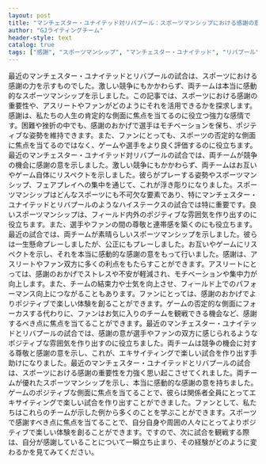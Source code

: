 ```yaml
---
layout: post
title: "マンチェスター・ユナイテッド対リバプール：スポーツマンシップにおける感謝の意味"
author: "GJライティングチーム"
header-style: text
catalog: true
tags: ["感謝", "スポーツマンシップ", "マンチェスター・ユナイテッド", "リバプール"]
---
```


最近のマンチェスター・ユナイテッドとリバプールの試合は、スポーツにおける感謝の力を示すものでした。激しい競争にもかかわらず、両チームは本当に感動的なスポーツマンシップを示しました。この記事では、スポーツにおける感謝の重要性や、アスリートやファンがどのようにそれを活用できるかを探求します。感謝は、私たちの人生の肯定的な側面に焦点を当てるのに役立つ強力な感情です。困難や挫折の中でも、感謝のおかげで選手はモチベーションを保ち、ポジティブな姿勢を維持できます。また、ファンにとっても、スポーツの否定的な側面に焦点を当てるのではなく、ゲームや選手をより良く評価するのに役立ちます。最近のマンチェスター・ユナイテッド対リバプールの試合では、両チームが競争の機会に感謝の意を示しました。激しい競争にもかかわらず、両チームはお互いやゲーム自体にリスペクトを示しました。彼らがプレーする姿勢やスポーツマンシップ、フェアプレイへの集中を通じて、これが浮き彫りになりました。スポーツマンシップはどんなスポーツにも不可欠な要素であり、特にマンチェスター・ユナイテッドとリバプールのようなハイステークスの試合では特に重要です。良いスポーツマンシップは、フィールド内外のポジティブな雰囲気を作り出すのに役立ちます。また、選手やファンの間の尊敬と連帯感を築くのにも役立ちます。最近の試合では、両チームが素晴らしいスポーツマンシップを示しました。彼らは一生懸命プレーしましたが、公正にもプレーしました。お互いやゲームにリスペクトを示し、それを本当に感動的な感謝の意をもって行いました。感謝は、アスリートやファン双方に多くの利点をもたらすことができます。アスリートにとっては、感謝のおかげでストレスや不安が軽減され、モチベーションや集中力が向上します。また、チームの結束力や士気を向上させ、フィールド上でのパフォーマンス向上につながることもあります。ファンにとっては、感謝のおかげでよりポジティブで楽しい体験を創ることができます。ゲームの否定的な側面にフォーカスする代わりに、ファンはお気に入りのチームを観戦できる機会など、感謝するべき点に焦点を当てることができます。最近のマンチェスター・ユナイテッドとリバプールの試合では、感謝の意が選手やファンの双方に感じられるようなポジティブな雰囲気を作り出すのに役立ちました。両チームは競争の機会に対する尊敬と感謝の意を示し、これが、エキサイティングで楽しい試合を作り出す手助けになりました。最近のマンチェスター・ユナイテッドとリバプールの試合は、スポーツにおける感謝の重要性を力強く思い起こさせてくれました。両チームが優れたスポーツマンシップを示し、本当に感動的な感謝の意を持ちました。ゲームのポジティブな側面に焦点を当てることで、彼らは関係者全員にとってエキサイティングで楽しい試合を作り出すことができました。ファンとして、私たちはこれらのチームが示した例から多くのことを学ぶことができます。スポーツで感謝すべき点に焦点を当てることで、自分自身や周囲の人々にとってよりポジティブで楽しい体験を創ることができます。ですので、次に試合を観戦する際は、自分が感謝していることについて一瞬立ち止まり、その経験がどのように変わるかを見てみてください。